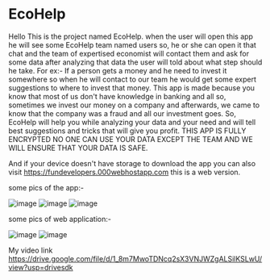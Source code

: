# EcoHelp
Hello This is the project named EcoHelp. 
when the user will open this app he will see some EcoHelp team named users so, he or she can open it that chat and the team of expertised economist will contact them and ask for some data after analyzing that data the user will told about what step should he take. For ex:- If a person gets a money and he need to invest it somewhere so when he will contact to our team he would get some expert suggestions to where to invest that money.
This app is made because you know that most of us don't have knowledge in banking and all so, sometimes we invest our money on a company and afterwards, we came to know that the company was a fraud and all our investment goes.
So, EcoHelp will help you while analyzing your data and your need and will tell best suggestions and tricks that will give you profit.
THIS APP IS FULLY ENCRYPTED NO ONE CAN USE YOUR DATA EXCEPT THE TEAM AND WE WILL ENSURE THAT YOUR DATA IS SAFE.



And if your device doesn't have storage to download the app you can also visit https://fundevelopers.000webhostapp.com this is a web version. 

some pics of the app:- 

![image](https://user-images.githubusercontent.com/88923965/136646932-2d906b98-ed04-4149-87e3-c363ac820b11.png)
![image](https://user-images.githubusercontent.com/88923965/136646944-c3c8ab2a-72be-46f4-9e00-cd27a5c1763a.png)
![image](https://user-images.githubusercontent.com/88923965/136646946-fd23de90-2e07-404c-b700-f4b6f77ee01d.png)

some pics of web application:-

![image](https://user-images.githubusercontent.com/88923965/136646993-f2c76e6a-2d71-4f1b-b92c-66f8222cd96a.png)
![image](https://user-images.githubusercontent.com/88923965/136647017-053ac79f-78c9-4a64-af27-95af8033ac98.png)


My video link https://drive.google.com/file/d/1_8m7MwoTDNcq2sX3VNJWZgALSilKSLwU/view?usp=drivesdk
